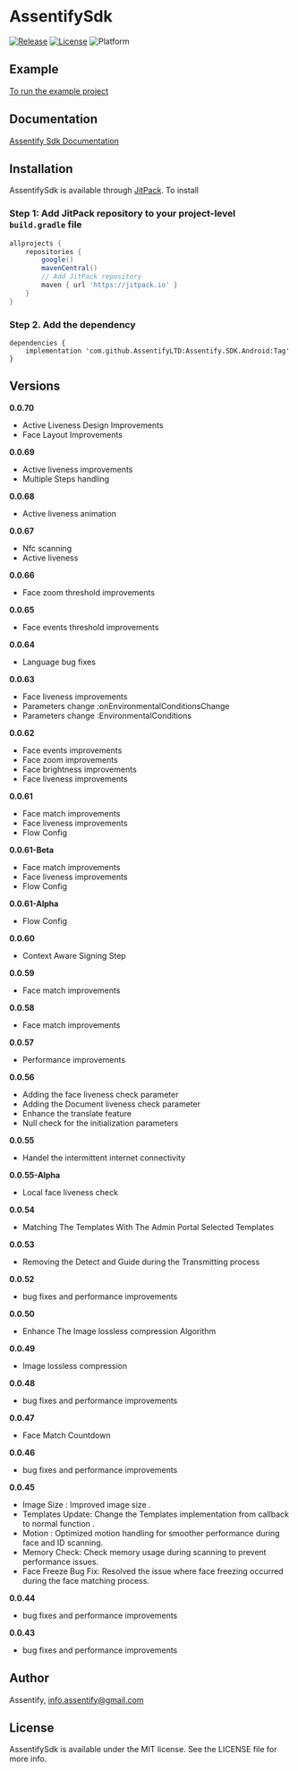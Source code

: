 # AssentifySdk

[![Release](https://jitpack.io/v/AssentifyLTD/Assentify.SDK.Android.svg)](https://jitpack.io/#AssentifyLTD/Assentify.SDK.Android)
[![License](https://img.shields.io/github/license/AssentifyLTD/Assentify.SDK.Android)](https://github.com/AssentifyLTD/Assentify.SDK.Android/blob/main/LICENSE)
![Platform](https://img.shields.io/badge/platform-Android-green)

## Example

[To run the example project](https://github.com/AssentifyLTD/Assentify.Android.Demo)


## Documentation

[Assentify Sdk Documentation](https://drive.google.com/file/d/1PNK-LohaaObrFKDPTDXUN7hhhLDDw-Zz/view?usp=drive_link)

## Installation

AssentifySdk is available through [JitPack](https://jitpack.io). To install

### Step 1: Add JitPack repository to your project-level `build.gradle` file

```gradle
allprojects {
    repositories {
        google()
        mavenCentral()
        // Add JitPack repository
        maven { url 'https://jitpack.io' }
    }
}
```

### Step 2. Add the dependency
```
dependencies {
    implementation 'com.github.AssentifyLTD:Assentify.SDK.Android:Tag'
}
```

## Versions
**0.0.70**
- Active Liveness Design Improvements
- Face Layout Improvements

**0.0.69**
- Active liveness improvements
- Multiple Steps handling

**0.0.68**
- Active liveness animation

**0.0.67**
- Nfc scanning
- Active liveness 

**0.0.66**
- Face zoom threshold improvements

**0.0.65**
- Face events threshold improvements

**0.0.64**
- Language bug fixes

**0.0.63**
- Face liveness improvements
- Parameters change :onEnvironmentalConditionsChange
- Parameters change :EnvironmentalConditions

**0.0.62**
- Face events improvements
- Face zoom improvements
- Face brightness improvements
- Face liveness improvements

**0.0.61**
- Face match improvements
- Face liveness improvements
- Flow Config

**0.0.61-Beta**
- Face match improvements
- Face liveness improvements
- Flow Config

**0.0.61-Alpha**
- Flow Config

**0.0.60**
- Context Aware Signing Step

**0.0.59**
- Face match improvements

**0.0.58**
- Face match improvements

**0.0.57**
- Performance improvements

**0.0.56**
- Adding the face liveness check parameter
- Adding the Document liveness check parameter
- Enhance the translate feature
- Null check for the initialization parameters

**0.0.55**
- Handel the intermittent internet connectivity

**0.0.55-Alpha**
- Local face liveness check

**0.0.54**
- Matching The Templates With The Admin Portal Selected Templates

**0.0.53**
- Removing the Detect and Guide during the Transmitting process

**0.0.52**
- bug fixes and performance improvements

**0.0.50**
- Enhance The Image lossless compression Algorithm

**0.0.49**
- Image lossless compression

**0.0.48**
- bug fixes and performance improvements

**0.0.47**
- Face Match Countdown

**0.0.46**
- bug fixes and performance improvements

**0.0.45**
- Image Size : Improved image size .
- Templates Update: Change the Templates implementation from callback to normal function .
- Motion : Optimized motion handling for smoother performance during face and ID scanning.
- Memory Check: Check memory usage during scanning to prevent performance issues.
- Face Freeze Bug Fix: Resolved the issue where face freezing occurred during the face matching process.

**0.0.44**
- bug fixes and performance improvements

**0.0.43**
- bug fixes and performance improvements

## Author

Assentify, info.assentify@gmail.com

## License

AssentifySdk is available under the MIT license. See the LICENSE file for more info.
